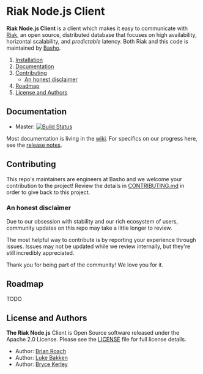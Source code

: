Riak Node.js Client
==================

**Riak Node.js Client** is a client which makes it easy to communicate with [Riak](http://basho.com/riak/), an open source, distributed database that focuses on high availability, horizontal scalability, and *predictable*
latency. Both Riak and this code is maintained by [Basho](http://www.basho.com/).

1. [Installation](#installation)
2. [Documentation](#documentation)
3. [Contributing](#contributing)
	* [An honest disclaimer](#an-honest-disclaimer)
4. [Roadmap](#roadmap)
5. [License and Authors](#license-and-authors)


## Documentation

* Master: [![Build Status](https://travis-ci.org/basho/riak-nodejs-client.svg?branch=master)](https://travis-ci.org/basho/riak-nodejs-client)

Most documentation is living in the [wiki](https://github.com/basho/riak-nodejs-client/wiki). For specifics on our progress here, see the [release notes](https://github.com/basho/riak-nodejs-client/blob/master/RELNOTES.md). 


## Contributing

This repo's maintainers are engineers at Basho and we welcome your contribution to the project! Review the details in [CONTRIBUTING.md](CONTRIBUTING.md) in order to give back to this project.

### An honest disclaimer

Due to our obsession with stability and our rich ecosystem of users, community updates on this repo may take a little longer to review. 

The most helpful way to contribute is by reporting your experience through issues. Issues may not be updated while we review internally, but they're still incredibly appreciated.

Thank you for being part of the community! We love you for it. 

## Roadmap

TODO

## License and Authors
**The Riak Node.js** Client is Open Source software released under the Apache 2.0 License. Please see the [LICENSE](LICENSE) file for full license details.

* Author: [Brian Roach](https://github.com/broach)
* Author: [Luke Bakken](http://bakken.io/)
* Author: [Bryce Kerley](https://github.com/bkerley)
